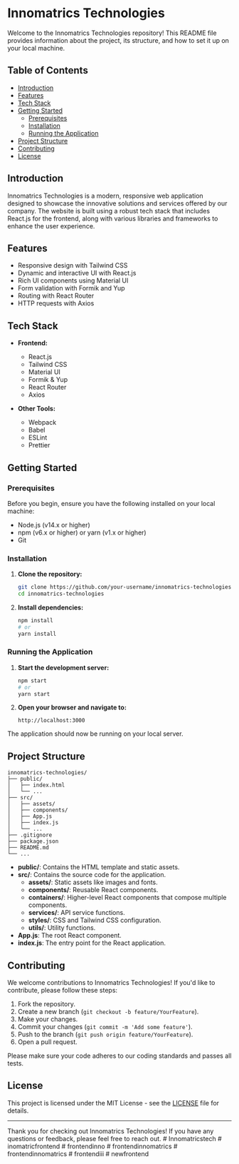 # Innomatrics Technologies

Welcome to the Innomatrics Technologies repository! This README file provides information about the project, its structure, and how to set it up on your local machine.

## Table of Contents

- [Introduction](#introduction)
- [Features](#features)
- [Tech Stack](#tech-stack)
- [Getting Started](#getting-started)
  - [Prerequisites](#prerequisites)
  - [Installation](#installation)
  - [Running the Application](#running-the-application)
- [Project Structure](#project-structure)
- [Contributing](#contributing)
- [License](#license)

## Introduction

Innomatrics Technologies is a modern, responsive web application designed to showcase the innovative solutions and services offered by our company. The website is built using a robust tech stack that includes React.js for the frontend, along with various libraries and frameworks to enhance the user experience.

## Features

- Responsive design with Tailwind CSS
- Dynamic and interactive UI with React.js
- Rich UI components using Material UI
- Form validation with Formik and Yup
- Routing with React Router
- HTTP requests with Axios

## Tech Stack

- **Frontend:**
  - React.js
  - Tailwind CSS
  - Material UI
  - Formik & Yup
  - React Router
  - Axios

- **Other Tools:**
  - Webpack
  - Babel
  - ESLint
  - Prettier

## Getting Started

### Prerequisites

Before you begin, ensure you have the following installed on your local machine:

- Node.js (v14.x or higher)
- npm (v6.x or higher) or yarn (v1.x or higher)
- Git

### Installation

1. **Clone the repository:**

   ```sh
   git clone https://github.com/your-username/innomatrics-technologies.git
   cd innomatrics-technologies
   ```

2. **Install dependencies:**

   ```sh
   npm install
   # or
   yarn install
   ```

### Running the Application

1. **Start the development server:**

   ```sh
   npm start
   # or
   yarn start
   ```

2. **Open your browser and navigate to:**

   ```
   http://localhost:3000
   ```

The application should now be running on your local server.

## Project Structure

```
innomatrics-technologies/
├── public/
│   ├── index.html
│   └── ...
├── src/
│   ├── assets/
│   ├── components/
│   ├── App.js
│   ├── index.js
│   └── ...
├── .gitignore
├── package.json
├── README.md
└── ...
```

- **public/**: Contains the HTML template and static assets.
- **src/**: Contains the source code for the application.
  - **assets/**: Static assets like images and fonts.
  - **components/**: Reusable React components.
  - **containers/**: Higher-level React components that compose multiple components.
  - **services/**: API service functions.
  - **styles/**: CSS and Tailwind CSS configuration.
  - **utils/**: Utility functions.
- **App.js**: The root React component.
- **index.js**: The entry point for the React application.

## Contributing

We welcome contributions to Innomatrics Technologies! If you'd like to contribute, please follow these steps:

1. Fork the repository.
2. Create a new branch (`git checkout -b feature/YourFeature`).
3. Make your changes.
4. Commit your changes (`git commit -m 'Add some feature'`).
5. Push to the branch (`git push origin feature/YourFeature`).
6. Open a pull request.

Please make sure your code adheres to our coding standards and passes all tests.

## License

This project is licensed under the MIT License - see the [LICENSE](LICENSE) file for details.

---

Thank you for checking out Innomatrics Technologies! If you have any questions or feedback, please feel free to reach out.
#   I n n o m a t r i c s t e c h  
 #   i n o m a t r i c f r o n t e n d  
 #   f r o n t e n d i n n o  
 #   f r o n t e n d i n n o m a t r i c s  
 #   f r o n t e n d i n n o m a t r i c s  
 #   f r o n t e n d i i i  
 #   n e w f r o n t e n d  
 
